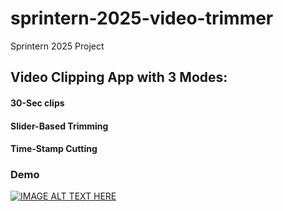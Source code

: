 # sprintern-2025-video-trimmer
Sprintern 2025 Project 
## Video Clipping App with 3 Modes:
#### 30-Sec clips
#### Slider-Based Trimming
#### Time-Stamp Cutting


### Demo
[![IMAGE ALT TEXT HERE](https://img.youtube.com/vi/272fk5UuuPA/0.jpg)](https://www.youtube.com/watch?v=272fk5UuuPA)
